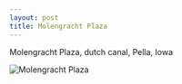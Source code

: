 ```yaml
---
layout: post
title: Molengracht Plaza
---
```


Molengracht Plaza, dutch canal, Pella, Iowa

![Molengracht Plaza](https://cdn.jasonsturges.com/photos/landscape/IMG_7180.jpg)
